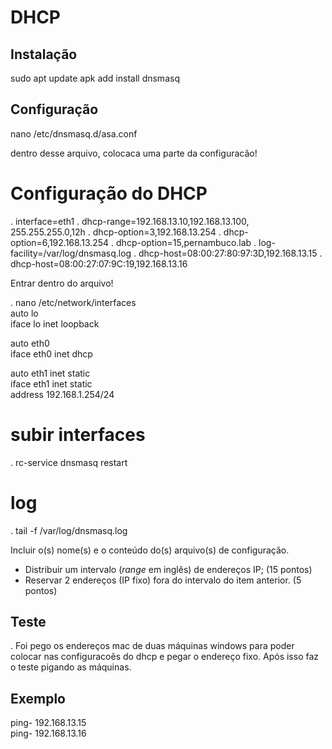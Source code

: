 # DHCP

## Instalação
sudo apt update
apk add install dnsmasq


## Configuração
 
 nano /etc/dnsmasq.d/asa.conf

dentro desse arquivo, colocaca uma parte da configuracão!

# Configuração do DHCP
. interface=eth1
. dhcp-range=192.168.13.10,192.168.13.100, 
  255.255.255.0,12h
. dhcp-option=3,192.168.13.254
. dhcp-option=6,192.168.13.254
. dhcp-option=15,pernambuco.lab
. log-facility=/var/log/dnsmasq.log
. dhcp-host=08:00:27:80:97:3D,192.168.13.15
. dhcp-host=08:00:27:07:9C:19,192.168.13.16


Entrar dentro do arquivo!

. nano /etc/network/interfaces
<br>auto lo
 <br> iface lo inet loopback 
  
  auto eth0
 <br> iface eth0 inet dhcp

  auto eth1 inet static
 <br> iface eth1 inet static
   <br> address 192.168.1.254/24

# subir interfaces
. rc-service dnsmasq restart


# log
. tail -f /var/log/dnsmasq.log


Incluir o(s) nome(s) e o conteúdo do(s) arquivo(s) de configuração.

- Distribuir um intervalo (*range* em inglês) de endereços IP; (15 pontos)
- Reservar 2 endereços (IP fixo) fora do intervalo do item anterior. (5 pontos)

## Teste
. Foi pego os endereços mac de duas máquinas windows para poder colocar nas configuracoẽs do dhcp e pegar o endereço fixo.
Após isso faz o teste pigando as máquinas.

## Exemplo 
ping- 192.168.13.15
<br>ping- 192.168.13.16